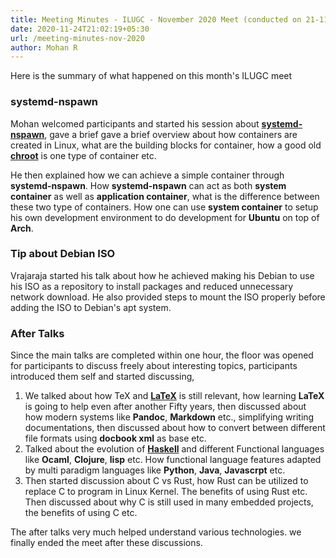 ```yaml
---
title: Meeting Minutes - ILUGC - November 2020 Meet (conducted on 21-11-2020)
date: 2020-11-24T21:02:19+05:30
url: /meeting-minutes-nov-2020
author: Mohan R
---
```


Here is the summary of what happened on this month's ILUGC meet

### systemd-nspawn

Mohan welcomed participants and started his session about **[systemd-nspawn](https://www.freedesktop.org/software/systemd/man/systemd-nspawn.html)**, gave a brief gave a brief overview about how containers are created in Linux, what are the building blocks for container, how a good old **[chroot](https://man7.org/linux/man-pages/man2/chroot.2.html)** is one type of container etc.

He then explained how we can achieve a simple container through **systemd-nspawn**. How **systemd-nspawn** can act as both **system container** as well as **application container**, what is the difference between these two type of containers. How one can use **system container** to setup his own development environment to do development for **Ubuntu** on top of **Arch**.

### Tip about Debian ISO

Vrajaraja started his talk about how he achieved making his Debian to use his ISO as a repository to install packages and reduced unnecessary network download. He also provided steps to mount the ISO properly before adding the ISO to Debian's apt system.

### After Talks

Since the main talks are completed within one hour, the floor was opened for participants to discuss freely about interesting topics, participants introduced them self and started discussing,

1. We talked about how TeX and **[LaTeX](https://www.latex-project.org/)** is still relevant, how learning **LaTeX** is going to help even after another Fifty years, then discussed about how modern systems like **Pandoc**, **Markdown** etc., simplifying writing documentations, then discussed about how to convert between different file formats using **docbook xml** as base etc.
2. Talked about the evolution of **[Haskell](https://www.haskell.org/)** and different Functional languages like **Ocaml**, **Clojure**, **lisp** etc. How functional language features adapted by multi paradigm languages like **Python**, **Java**, **Javascrpt** etc.
3. Then started discussion about C vs Rust, how Rust can be utilized to replace C to program in Linux Kernel. The benefits of using Rust etc. Then discussed about why C is still used in many embedded projects, the benefits of using C etc.

The after talks very much helped understand various technologies. we finally ended the meet after these discussions.
